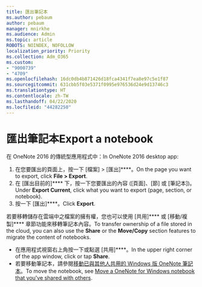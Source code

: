 ```yaml
---
title: 匯出筆記本
ms.author: pebaum
author: pebaum
manager: mnirkhe
ms.audience: Admin
ms.topic: article
ROBOTS: NOINDEX, NOFOLLOW
localization_priority: Priority
ms.collection: Adm_O365
ms.custom:
- "9000739"
- "4709"
ms.openlocfilehash: 16dc0db4b871426d18fca4341f7ea8e97c5e1f87
ms.sourcegitcommit: 631cbb5f03e5371f0995e976536d24e9d13746c3
ms.translationtype: HT
ms.contentlocale: zh-TW
ms.lasthandoff: 04/22/2020
ms.locfileid: "44282250"
---
```

# <a name="export-a-notebook"></a><span data-ttu-id="8774d-102">匯出筆記本</span><span class="sxs-lookup"><span data-stu-id="8774d-102">Export a notebook</span></span>

<span data-ttu-id="8774d-103">在 OneNote 2016 的傳統型應用程式中：</span><span class="sxs-lookup"><span data-stu-id="8774d-103">In OneNote 2016 desktop app:</span></span>

1. <span data-ttu-id="8774d-104">在您要匯出的頁面上，按一下 [檔案] > [匯出]\*\*\*\*。</span><span class="sxs-lookup"><span data-stu-id="8774d-104">On the page you want to export, click **File > Export**.</span></span>
2. <span data-ttu-id="8774d-105">在 [匯出目前的]\*\*\*\* 下，按一下您要匯出的內容 ([頁面]、[節] 或 [筆記本])。</span><span class="sxs-lookup"><span data-stu-id="8774d-105">Under **Export Current**, click what you want to export (page, section, or notebook).</span></span>
3. <span data-ttu-id="8774d-106">按一下 [匯出]\*\*\*\*。</span><span class="sxs-lookup"><span data-stu-id="8774d-106">Click **Export**.</span></span>
 
<span data-ttu-id="8774d-107">若要移轉儲存在雲端中之檔案的擁有權，您也可以使用 [共用]\*\*\*\* 或 [移動/複製]\*\*\*\* 章節功能來移轉筆記本內容。</span><span class="sxs-lookup"><span data-stu-id="8774d-107">To transfer ownership of a file stored in the cloud, you can also use the **Share** or the **Move/Copy** section features to migrate the content of notebooks.</span></span>  

- <span data-ttu-id="8774d-108">在應用程式視窗右上角按一下或點選 [共用]\*\*\*\*。</span><span class="sxs-lookup"><span data-stu-id="8774d-108">In the upper right corner of the app window, click or tap **Share**.</span></span>
- <span data-ttu-id="8774d-109">若要移動筆記本，請參閱[移動已與其他人共用的 Windows 版 OneNote 筆記本](https://support.office.com/article/move-a-onenote-for-windows-notebook-that-you-ve-shared-with-others-56c7659e-1850-49a6-8874-e2db6b440cd4?ui=en-US&rs=en-US&ad=US)。</span><span class="sxs-lookup"><span data-stu-id="8774d-109">To move the notebook, see [Move a OneNote for Windows notebook that you've shared with others](https://support.office.com/article/move-a-onenote-for-windows-notebook-that-you-ve-shared-with-others-56c7659e-1850-49a6-8874-e2db6b440cd4?ui=en-US&rs=en-US&ad=US).</span></span>
